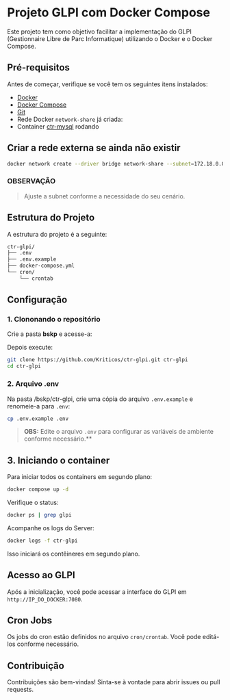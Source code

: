 # Projeto GLPI com Docker Compose

Este projeto tem como objetivo facilitar a implementação do GLPI (Gestionnaire Libre de Parc Informatique) utilizando o Docker e o Docker Compose.

## Pré-requisitos

Antes de começar, verifique se você tem os seguintes itens instalados:

- [Docker](https://www.docker.com/get-started)
- [Docker Compose](https://docs.docker.com/compose/)
- [Git](https://git-scm.com/)
- Rede Docker `network-share` já criada:
- Container [ctr-mysql]() rodando

## Criar a rede externa se ainda não existir

```bash
docker network create --driver bridge network-share --subnet=172.18.0.0/16
```

### OBSERVAÇÃO

> Ajuste a subnet conforme a necessidade do seu cenário.

## Estrutura do Projeto

A estrutura do projeto é a seguinte:

```bash
ctr-glpi/
├── .env
├── .env.example
├── docker-compose.yml
└── cron/
    └── crontab
```

## Configuração

### 1. Clononando o repositório

Crie a pasta **bskp** e acesse-a:

Depois execute:

```bash
git clone https://github.com/Kriticos/ctr-glpi.git ctr-glpi
cd ctr-glpi
```

### 2. Arquivo **.env**

Na pasta /bskp/ctr-glpi, crie uma cópia do arquivo `.env.example` e renomeie-a para `.env`:

```bash
cp .env.example .env
```

>**OBS:** Edite o arquivo `.env` para configurar as variáveis de ambiente conforme necessário.**

## 3. Iniciando o container

Para iniciar todos os containers em segundo plano:

```bash
docker compose up -d
```

Verifique o status:

```bash
docker ps | grep glpi
```

Acompanhe os logs do Server:

```bash
docker logs -f ctr-glpi
```

Isso iniciará os contêineres em segundo plano.

## Acesso ao GLPI

Após a inicialização, você pode acessar a interface do GLPI em `http://IP_DO_DOCKER:7080`.

## Cron Jobs

Os jobs do cron estão definidos no arquivo `cron/crontab`. Você pode editá-los conforme necessário.

## Contribuição

Contribuições são bem-vindas! Sinta-se à vontade para abrir issues ou pull requests.
